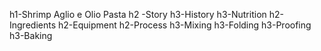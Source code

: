h1-Shrimp Aglio e Olio Pasta
   h2 -Story
        h3-History
        h3-Nutrition
    h2-Ingredients
    h2-Equipment
    h2-Process
        h3-Mixing
        h3-Folding
       h3-Proofing
       h3-Baking